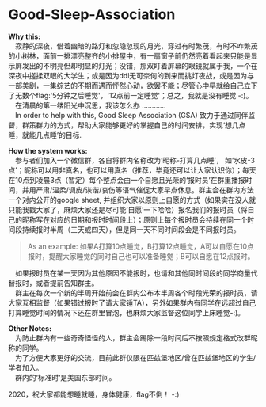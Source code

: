 # Good-Sleep-Association

**Why this:**  
&emsp;寂静的深夜，借着幽暗的路灯和忽隐忽现的月光，穿过有时繁茂，有时不咋繁茂的小树林，面前一排漂亮整齐的小排屋中，有一扇窗子前仍然亮着看起来只能是显示屏发出的不明亮但却明显的灯光；没错，那双盯着屏幕的眼镜就属于我，一个在深夜中搓揉双眼的大学生；或是因为ddl无可奈何的到来而挑灯夜战，或是因为与一部美剧，一集综艺的不期而遇而怦然心动，欲罢不能；尽管心中早就给自己立下了无数个flag:'5分钟之后睡觉'，'12点前一定睡觉'；总之，我就是没有睡觉 -:)。  
&emsp;在清晨的第一缕阳光中沉思，我该怎么办 …………  
&emsp;In order to help with this, Good Sleep Association (GSA) 致力于通过同伴监督，群策群力的方式，帮助大家能够更好的掌握自己的时间安排，实现‘想几点睡，就能几点睡’的目标.
    
    
**How the system works:**  
&emsp;参与者们加入一个微信群，各自将群内名称改为‘昵称-打算几点睡’， 如‘水皮-3点’；昵称可以用非真名，也可以用真名（推荐，毕竟还可以让大家认识你）；每天在10点到凌晨3点（暂定）每个整点会由一个自愿且光荣的‘报时员’在群里播报时间，并用严肃/温柔/调皮/诙谐/哀伤等语气催促大家早点休息。群主会在群内方法一个对内公开的google sheet, 并组织大家以原则上自愿的方式（如果实在没人就只能我戳大家了，麻烦大家还是尽可能‘自愿’一下哈哈）报名我们的报时员（将自己的昵称写在对应的日期和报时时间段上）；原则上每个报时员会持续在同一个时间段持续报时半周（三天或四天），但是同一天不同时间段会是不同报时员。
    
  > As an example: 如果A打算10点睡觉，B打算12点睡觉，A可以自愿在10点报时，提醒大家睡觉的同时自己也可以准备睡觉；B可以自愿在12点报时。

&emsp;如果报时员在某一天因为其他原因不能报时，也请和其他同时间段的同学商量代替报时，或者提前告知群主。  
&emsp;群主在每次一个新的半周开始前会在群内公布本半周各个时段光荣的报时员，请大家互相监督（如果错过报时了请大家锤TA），另外如果群内有同学在远超过自己打算睡觉时间的情况下还在群里冒泡，也麻烦大家监督这位同学上床睡觉-:)。
   
    
**Other Notes:**      
&emsp;为防止群内有一些奇奇怪怪的人，群主会踢除一段时间后不按照规定格式改群昵称的同学。  
&emsp;为了方便大家更好的交流，目前此群仅限在匹兹堡地区/曾在匹兹堡地区的学生/学者加入。  
&emsp;群内的‘标准时’是美国东部时间。    

2020，祝大家都能想睡就睡，身体健康，flag不倒！ -:)
    
